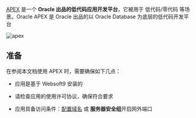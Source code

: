 [APEX](https://apex.oracle.com/) 是一个 **Oracle 出品的低代码应用开发平台**，它被用于 低代码/零代码  等场景。Oracle APEX 是 Oracle 出品的以 Oracle Database 为底层的低代码开发平台 


![apex](https://libs.websoft9.com/Websoft9/DocsPicture/zh/apex/apex-oracle-wordpress.png)


## 准备

在参阅本文档使用 APEX 时，需要确保如下几点：

- 应用是基于 Websoft9 安装的

- 请检查应用的使用许可协议，确保符合要求

- 应用具备访问条件：[配置域名](./domain-set) 或 **服务器安全组**开启网外端口